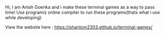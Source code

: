 Hi, I am Anish Goenka and i make these terminal games as a way to pass time! Use programiz online compiler to run these programs(thats what i use while developing)

View the website here : https://phantom2303.github.io/terminal-games/